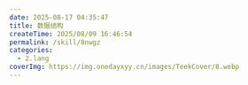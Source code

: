 ```yaml
---
date: 2025-08-17 04:35:47
title: 数据结构
createTime: 2025/08/09 16:46:54
permalink: /skill/8nwgz
categories:
  - 2.lang
coverImg: https://img.onedayxyy.cn/images/TeekCover/8.webp
---
```

